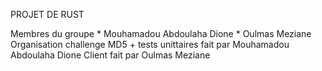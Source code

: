 PROJET DE RUST

Membres du groupe
    * Mouhamadou Abdoulaha Dione
    * Oulmas Meziane
Organisation 
    challenge MD5 + tests unittaires fait par Mouhamadou Abdoulaha Dione
    Client fait par Oulmas Meziane